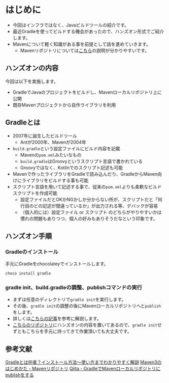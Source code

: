 # はじめに

- 今回はインフラではなく、Javaビルドツールの紹介です。
- 最近Gradleを使ってビルドする機会があったので、ハンズオン形式でご紹介します。
- Mavenについて軽く知識がある事を前提として話を進めていきます。
  - Mavenリポジトリについては[こちら](https://maven3.kengo-toda.jp/primer/maven-repository)の説明が分かりやすいです。

## ハンズオンの内容

今回は以下を実施します。

- GradleでJavaのプロジェクトをビルドし、Mavenローカルリポジトリ上に公開
- 既存Mavenプロジェクトから自作ライブラリを利用

## Gradleとは

- 2007年に誕生したビルドツール
  - Antが2000年、Mavenが2004年
- `build.gradle`という設定ファイルにビルド内容を記載
  - Mavenの`pom.xml`みたいなもの
  - `build.gradle`はGroovyというスクリプト言語で書かれている
  - Groovyではなく、Kotlinでのスクリプト記述も可能
- Mavenで作ったライブラリをGradleで読み込んだり、GradleからMaven向けにライブラリをビルドする事も可能
- スクリプト言語を用いて記述する事で、従来の`pom.xml`よりも柔軟なビルドスクリプトを作成可能
  - 設定ファイルだとOKかNGかしか分からない所が、スクリプトだと「何行目のどの記述が間違っているか」が出力される等、デバックが容易
  - （個人的には）設定ファイル or スクリプト のどちらがやりやすいかは慣れの問題もありつつ、個人の好みもありそうだなという印象です。

## ハンズオン手順

### Gradleのインストール

手元にGradleをchocolateyでインストールします。

```powershell
choco install gradle
```

### gradle init、build.gradleの調整、publishコマンドの実行

- まずは任意のディレクトリで`gradle init`を実行します。
- その後、`gradle init`の調整の後にMavenローカルリポジトリへと`publish`をします。
- 詳しくは[こちらの記事](https://qiita.com/yoyoyo_pg/items/61ea8dc2e4e434f53f99)を参考に解説します。
- [こちらのリポジトリ](https://github.com/yoyoyo-pg/gradle-sample#gradle-sample)にハンズオンの内容を置いてあるので、`gradle init`せずともこちらを手元に持ってきて作業頂いても大丈夫です。

## 参考文献

[Gradleとは何者？インストール方法〜使い方までわかりやすく解説](https://camp.trainocate.co.jp/magazine/about-gradle/)
[Maven3のはじめかた - Mavenリポジトリ](https://maven3.kengo-toda.jp/primer/maven-repository)
[Qiita - GradleでMavenローカルリポジトリにpublishをする](https://qiita.com/yoyoyo_pg/items/61ea8dc2e4e434f53f99)
